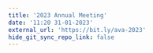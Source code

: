 ```yaml
---
title: '2023 Annual Meeting'
date: '11:20 31-01-2023'
external_url: 'https://bit.ly/ava-2023'
hide_git_sync_repo_link: false
---
```


